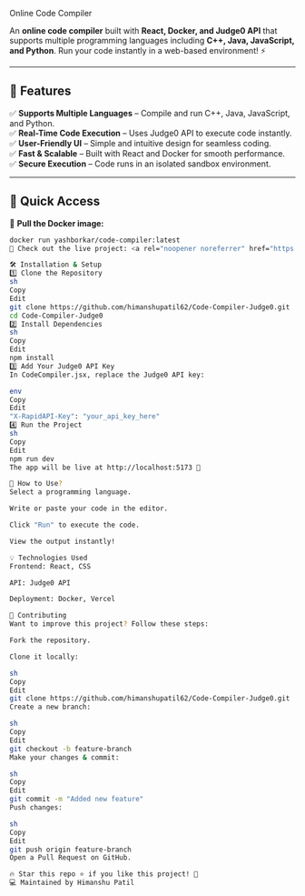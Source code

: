 Online Code Compiler

An **online code compiler** built with **React, Docker, and Judge0 API** that supports multiple programming languages including **C++, Java, JavaScript, and Python**. Run your code instantly in a web-based environment! ⚡

---

## 🌟 Features
✅ **Supports Multiple Languages** – Compile and run C++, Java, JavaScript, and Python.  
✅ **Real-Time Code Execution** – Uses Judge0 API to execute code instantly.  
✅ **User-Friendly UI** – Simple and intuitive design for seamless coding.  
✅ **Fast & Scalable** – Built with React and Docker for smooth performance.  
✅ **Secure Execution** – Code runs in an isolated sandbox environment.  

---

## 📢 Quick Access

🔗 **Pull the Docker image:**
```sh
docker run yashborkar/code-compiler:latest
🔗 Check out the live project: <a rel="noopener noreferrer" href="https://compilespacee.vercel.app">Live Demo</a>

🛠️ Installation & Setup
1️⃣ Clone the Repository
sh
Copy
Edit
git clone https://github.com/himanshupatil62/Code-Compiler-Judge0.git
cd Code-Compiler-Judge0
2️⃣ Install Dependencies
sh
Copy
Edit
npm install
3️⃣ Add Your Judge0 API Key
In CodeCompiler.jsx, replace the Judge0 API key:

env
Copy
Edit
"X-RapidAPI-Key": "your_api_key_here"
4️⃣ Run the Project
sh
Copy
Edit
npm run dev
The app will be live at http://localhost:5173 🚀

📌 How to Use?
Select a programming language.

Write or paste your code in the editor.

Click "Run" to execute the code.

View the output instantly!

💡 Technologies Used
Frontend: React, CSS

API: Judge0 API

Deployment: Docker, Vercel

🤝 Contributing
Want to improve this project? Follow these steps:

Fork the repository.

Clone it locally:

sh
Copy
Edit
git clone https://github.com/himanshupatil62/Code-Compiler-Judge0.git
Create a new branch:

sh
Copy
Edit
git checkout -b feature-branch
Make your changes & commit:

sh
Copy
Edit
git commit -m "Added new feature"
Push changes:

sh
Copy
Edit
git push origin feature-branch
Open a Pull Request on GitHub.

🔥 Star this repo ⭐ if you like this project! 🚀
💻 Maintained by Himanshu Patil
